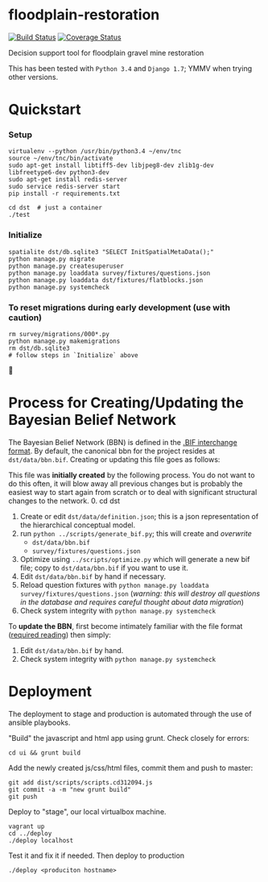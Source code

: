 floodplain-restoration
======================

[![Build Status](https://api.travis-ci.org/Ecotrust/floodplain-restoration.svg)](https://travis-ci.org/Ecotrust/floodplain-restoration)
[![Coverage Status](https://img.shields.io/coveralls/Ecotrust/floodplain-restoration.svg)](https://coveralls.io/r/Ecotrust/floodplain-restoration)

Decision support tool for floodplain gravel mine restoration

This has been tested with `Python 3.4` and `Django 1.7`; YMMV when trying other versions.

# Quickstart

### Setup
	virtualenv --python /usr/bin/python3.4 ~/env/tnc
	source ~/env/tnc/bin/activate
	sudo apt-get install libtiff5-dev libjpeg8-dev zlib1g-dev libfreetype6-dev python3-dev
	sudo apt-get install redis-server
    sudo service redis-server start
	pip install -r requirements.txt

	cd dst  # just a container
	./test

### Initialize

	spatialite dst/db.sqlite3 "SELECT InitSpatialMetaData();"
	python manage.py migrate
	python manage.py createsuperuser
	python manage.py loaddata survey/fixtures/questions.json
	python manage.py loaddata dst/fixtures/flatblocks.json
	python manage.py systemcheck

### To reset migrations during early development (use with caution)
	rm survey/migrations/000*.py
	python manage.py makemigrations
	rm dst/db.sqlite3
	# follow steps in `Initialize` above

# Process for Creating/Updating the Bayesian Belief Network

The Bayesian Belief Network (BBN) is defined in the [.BIF interchange format](http://www.cs.cmu.edu/~fgcozman/Research/InterchangeFormat/Old/xmlbif02.html). By default, the canonical bbn for the project resides at `dst/data/bbn.bif`. Creating or updating this file goes as follows:

This file was **initially created** by the following process. You do not want to do this often, it will blow away all
previous changes but is probably the easiest way to start again from scratch or to deal
with significant structural changes to the network.
0. cd dst
1. Create or edit `dst/data/definition.json`; this is a json representation of the hierarchical conceptual model.
2. run `python ../scripts/generate_bif.py`; this will create and *overwrite*
	- `dst/data/bbn.bif`
	- `survey/fixtures/questions.json`
3. Optimize using `../scripts/optimize.py` which will generate a new bif file; copy to `dst/data/bbn.bif` if you want to use it.
4. Edit `dst/data/bbn.bif` by hand if necessary.
5. Reload question fixtures with `python manage.py loaddata survey/fixtures/questions.json` (*warning: this will destroy all questions in the database and requires careful thought about data migration*)
6. Check system integrity with `python manage.py systemcheck`

To **update the BBN**, first become intimately familiar with the file format ([required reading](https://github.com/Ecotrust/floodplain-restoration/wiki/Defining-Bayseian-Belief-Networks-using-.bif-files)) then simply:

1. Edit `dst/data/bbn.bif` by hand.
2. Check system integrity with `python manage.py systemcheck`

# Deployment

The deployment to stage and production is automated through the use of ansible
playbooks.

"Build" the javascript and html app using grunt. Check closely for errors:

```
cd ui && grunt build
```

Add the newly created js/css/html files, commit them and push to master:

```
git add dist/scripts/scripts.cd312094.js
git commit -a -m "new grunt build"
git push
```

Deploy to "stage", our local virtualbox machine.

```
vagrant up
cd ../deploy
./deploy localhost
```

Test it and fix it if needed. Then deploy to production

```
./deploy <produciton hostname>
```

